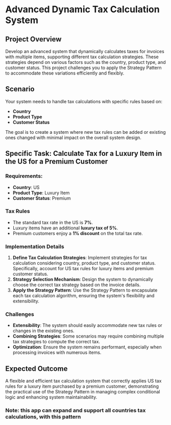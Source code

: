 # Advanced Dynamic Tax Calculation System

## Project Overview

Develop an advanced system that dynamically calculates taxes for invoices with multiple items, supporting different tax calculation strategies. These strategies depend on various factors such as the country, product type, and customer status. This project challenges you to apply the Strategy Pattern to accommodate these variations efficiently and flexibly.

## Scenario

Your system needs to handle tax calculations with specific rules based on:
- **Country**
- **Product Type**
- **Customer Status**

The goal is to create a system where new tax rules can be added or existing ones changed with minimal impact on the overall system design.

## Specific Task: Calculate Tax for a Luxury Item in the US for a Premium Customer

### Requirements:

- **Country**: US
- **Product Type**: Luxury Item
- **Customer Status**: Premium

### Tax Rules

- The standard tax rate in the US is **7%**.
- Luxury items have an additional **luxury tax of 5%**.
- Premium customers enjoy a **1% discount** on the total tax rate.

### Implementation Details

1. **Define Tax Calculation Strategies**: Implement strategies for tax calculation considering country, product type, and customer status. Specifically, account for US tax rules for luxury items and premium customer status.
2. **Strategy Selection Mechanism**: Design the system to dynamically choose the correct tax strategy based on the invoice details.
3. **Apply the Strategy Pattern**: Use the Strategy Pattern to encapsulate each tax calculation algorithm, ensuring the system's flexibility and extensibility.

### Challenges

- **Extensibility**: The system should easily accommodate new tax rules or changes in the existing ones.
- **Combining Strategies**: Some scenarios may require combining multiple tax strategies to compute the correct tax.
- **Optimization**: Ensure the system remains performant, especially when processing invoices with numerous items.

## Expected Outcome

A flexible and efficient tax calculation system that correctly applies US tax rules for a luxury item purchased by a premium customer, demonstrating the practical use of the Strategy Pattern in managing complex conditional logic and enhancing system maintainability.

### Note: this app can expand and support all countries tax calculations, with this pattern
